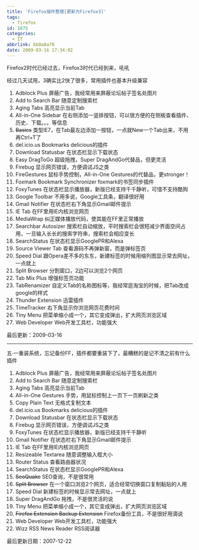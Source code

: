 ```yaml
---
title: 'Firefox插件整理[更新为Firefox3]'
tags:
  - firefox
id: 1075
categories:
  - IT
abbrlink: 6b0a8a78
date: 2009-03-16 17:34:02
---
```


Firefox2时代已经过去，Firefox3时代已经到来，吼吼

经过几天试用，3确实比2快了很多，常用插件也基本升级兼容

1.  Adblock Plus
    屏蔽广告，我经常用来屏蔽论坛帖子签名处图片
2.  Add to Search Bar
    随意定制搜索栏
3.  Aging Tabs
    高亮显示当前Tab
4.  All-in-One Sidebar
    在右侧添加一竖排按钮，可以很方便的在侧板查看插件、历史、下载。。。等信息
5.  <strike>Basics</strike>
    类型IE7，在Tab最左边添加一按钮，一点就New一个Tab出来，不用再Ctrl+T了
6.  del.icio.us Bookmarks
    delicious的插件
7.  Download Statusbar
    在状态栏显示下载状态
8.  Easy DragToGo
    超级拖拽，Super DragAndGo代替品，但更灵活
9.  Firebug
    显示网页错误，方便调试JS之类<!--more-->
10.  FireGestures
    鼠标手势控制，All-in-One Gestures的代替品，更stronger！
11.  Foxmark Bookmark Synchronizer
    foxmark的书签同步插件
12.  FoxyTunes
    在状态栏显示播放器，新版已经支持千千静听，可惜不支持酷狗
13.  Google Toolbar
    不用多说，Google工具条，翻译很好用
14.  Gmail Notifier
    在状态栏右下角显示Gmail邮件提示
15.  IE Tab
    在FF里用IE内核浏览网页
16.  MediaWrap
    纠正媒体播放代码，使其能在FF里正常播放
17.  Searchbar Autosizer
    搜索栏自动缩放，平时搜索栏会很短减少界面空间占用，一旦输入长长的搜索字符串，搜索栏会相应变长
18.  SearchStatus
    在状态栏显示GooglePR和Alexa
19.  Source Viewer Tab
    查看源码不再弹新窗，而是弹标签页
20.  Speed Dial
    跟Opera差不多的东东，新建标签的时候用缩列图显示常去网址，一点就上
21.  Split Browser
    分割窗口，2边可以浏览2个网页
22.  Tab Mix Plus
    增强标签页功能
23.  TabRenamizer
    自定义Tab的名称图标等，我经常逛淘宝的时候，把Tab改成google的样式
24.  Thunder Extension
    迅雷插件
25.  TimeTracker
    右下角显示你浏览网页花费时间
26.  Tiny Menu
    把菜单缩小成一个，其它变成弹出，扩大网页浏览区域
27.  Web Developer
    Web开发工具栏，功能强大


最后更新：2009-03-16

---

五&middot;一重装系统，忘记备份FF，插件都要重装下了，最糟糕的是记不清之前有什么插件

1.  Adblock Plus
    屏蔽广告，我经常用来屏蔽论坛帖子签名处图片
2.  Add to Search Bar
    随意定制搜索栏
3.  Aging Tabs
    高亮显示当前Tab
4.  All-in-One Gestures
    手势，用鼠标控制上一页下一页刷新之类
5.  Copy Plain Text
    无格式复制文本
6.  del.icio.us Bookmarks
    delicious的插件
7.  Download Statusbar
    在状态栏显示下载状态
8.  Firebug
    显示网页错误，方便调试JS之类
9.  FoxyTunes
    在状态栏显示播放器，新版已经支持千千静听
10.  Gmail Notifier
    在状态栏右下角显示Gmail邮件提示
11.  IE Tab
    在FF里用IE内核浏览网页
12.  Resizeable Textarea
    随意调整输入框大小
13.  Router Status
    查看路由器状况
14.  SearchStatus
    在状态栏显示GooglePR和Alexa
15.  <strike>SeoQuake</strike>
    SEO查询，不是很常用
16.  <strike>Split Browser</strike>
    在一个窗口浏览2个网页，适合经常切换窗口复制黏贴的人用
17.  Speed Dial
    新建标签的时候显示常去网址，一点就上
18.  Super DragAndGo
    拖拽，不是很灵活的说
19.  Tiny Menu
    把菜单缩小成一个，其它变成弹出，扩大网页浏览区域
20.  <strike>Firefox Extension Backup Extension</strike>
    Firefox备份工具，不是很好用滴说
21.  Web Developer
    Web开发工具栏，功能强大
22.  Wizz RSS News Reader
    RSS阅读器

最后更新日期：2007-12-22
